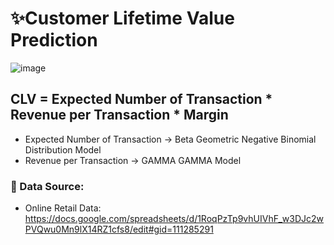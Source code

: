 # ✨Customer Lifetime Value Prediction
![image](https://user-images.githubusercontent.com/67474818/136591470-f67ed23f-517d-4c2c-b356-dcf80b6507d5.png)

## CLV = Expected Number of Transaction * Revenue per Transaction * Margin
- Expected Number of Transaction -> Beta Geometric Negative Binomial Distribution Model
- Revenue per Transaction -> GAMMA GAMMA Model

### 🚀 Data Source:
- Online Retail Data: https://docs.google.com/spreadsheets/d/1RoqPzTp9vhUIVhF_w3DJc2wPVQwu0Mn9lX14RZ1cfs8/edit#gid=111285291

